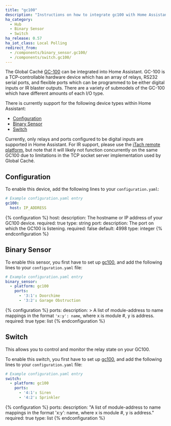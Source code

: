 ```yaml
---
title: "gc100"
description: "Instructions on how to integrate gc100 with Home Assistant."
ha_category:
  - Hub
  - Binary Sensor
  - Switch
ha_release: 0.57
ha_iot_class: Local Polling
redirect_from:
  - /components/binary_sensor.gc100/
  - /components/switch.gc100/
---
```


The Global Caché [GC-100](https://www.globalcache.com/products/gc-100/) can be integrated into Home Assistant. GC-100 is a TCP-controllable
hardware device which has an array of relays, RS232 serial ports, and flexible ports which can be programmed to be either digital inputs or IR blaster outputs. There are a variety of submodels of the GC-100 which have different amounts of each I/O type.

There is currently support for the following device types within Home Assistant:

- [Configuration](#configuration)
- [Binary Sensor](#binary-sensor)
- [Switch](#switch)

Currently, only relays and ports configured to be digital inputs are supported in Home Assistant. For IR support, please use the [iTach remote platform](/components/remote.itach/), but note that it will likely not function concurrently on the same GC100 due to limitations in the TCP socket server implementation used by Global Caché.

## Configuration

To enable this device, add the following lines to your `configuration.yaml`:

```yaml
# Example configuration.yaml entry
gc100:
  host: IP_ADDRESS
```

{% configuration %}
host:
  description: The hostname or IP address of your GC100 device.
  required: true
  type: string
port:
  description: The port on which the GC100 is listening.
  required: false
  default: 4998
  type: integer
{% endconfiguration %}

## Binary Sensor

To enable this sensor, you first have to set up [gc100](#configuration), and add the following lines to your `configuration.yaml` file:

```yaml
# Example configuration.yaml entry
binary_sensor:
  - platform: gc100
    ports:
      - '3:1': Doorchime
      - '3:2': Garage Obstruction
```

{% configuration %}
ports:
  description: >
    A list of module-address to name mappings in the format `'x:y': name`,
    where x is module #, y is address.
  required: true
  type: list
{% endconfiguration %}

## Switch

This allows you to control and monitor the relay state on your GC100.

To enable this switch, you first have to set up [gc100](#configuration), and add the following lines to your `configuration.yaml` file:

```yaml
# Example configuration.yaml entry
switch:
  - platform: gc100
    ports:
      - '4:1': Siren
      - '4:2': Sprinkler
```

{% configuration %}
ports:
  description: "A list of module-address to name mappings in the format 'x:y': name, where x is module #, y is address."
  required: true
  type: list
{% endconfiguration %}
